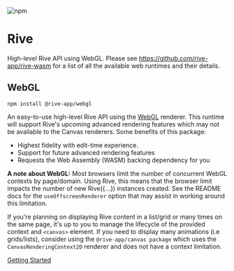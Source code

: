 ![npm](https://img.shields.io/npm/v/@rive-app/webgl)

# Rive 
High-level Rive API using WebGL. Please see https://github.com/rive-app/rive-wasm for a list of all the available web runtimes and their details.

## WebGL
```
npm install @rive-app/webgl
```
An easy-to-use high-level Rive API using the [WebGL](https://developer.mozilla.org/en-US/docs/Web/API/WebGL_API) renderer. This runtime will support Rive's upcoming advanced rendering features which may not be available to the Canvas renderers. Some benefits of this package:
- Highest fidelity with edit-time experience.
- Support for future advanced rendering features
- Requests the Web Assembly (WASM) backing dependency for you

**A note about WebGL:** Most browsers limit the number of concurrent WebGL contexts by page/domain. Using Rive, this means that the browser limit impacts the number of new Rive({...}) instances created. See the README docs for the `useOffscreenRenderer` option that may assist in working around this limitation.

If you're planning on displaying Rive content in a list/grid or many times on the same page, it's up to you to manage the lifecycle of the provided context and `<canvas>` element. If you need to display many animations (i.e grids/lists), consider using the `@rive-app/canvas package` which uses the `CanvasRenderingContext2D` renderer and does not have a context limitation.

[Getting Started](https://github.com/rive-app/rive-wasm#getting-started)
